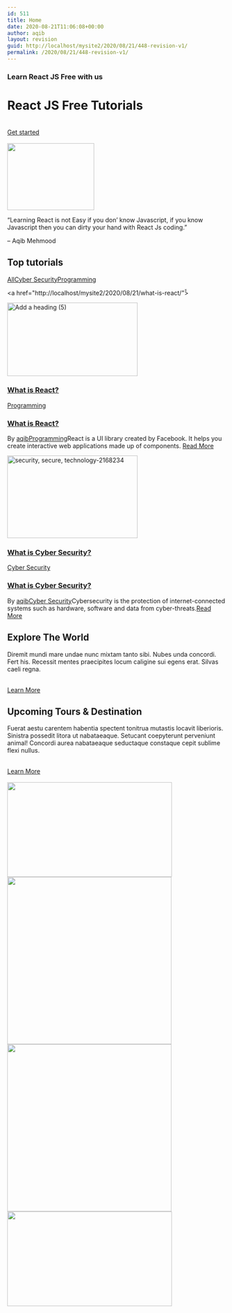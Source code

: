 ```yaml
---
id: 511
title: Home
date: 2020-08-21T11:06:08+00:00
author: aqib
layout: revision
guid: http://localhost/mysite2/2020/08/21/448-revision-v1/
permalink: /2020/08/21/448-revision-v1/
---
```

### Learn React JS Free with us

# React JS Free Tutorials

<a href="http://localhost/mysite2/services/" role="button"><br /> Get started<br /> </a>  
<img width="200" height="154" src="http://localhost/mysite2/wp-content/uploads/2018/11/quote-1.png" alt="" loading="lazy" /> 

&#8220;Learning React is not Easy if you don&#8217; know Javascript, if you know Javascript then you can dirty your hand with React Js coding.&#8221;

&#8211; Aqib Mehmood

## Top tutorials

<a data-value="*" href="#">All</a><a href="#" data-value=".term-7" title="View all items filed under Cyber Security">Cyber Security</a><a href="#" data-value=".term-6" title="View all items filed under Programming">Programming</a><article id="post-480"><a href="http://localhost/mysite2/2020/08/21/what-is-react/"̌̌>

<img width="300" height="169" src="http://localhost/mysite2/wp-content/uploads/2020/08/Add-a-heading-5-300x169.png" alt="Add a heading (5)" loading="eager" title="Add a heading (5)" data-no-lazy="1" srcset="http://localhost/mysite2/wp-content/uploads/2020/08/Add-a-heading-5-300x169.png 300w, http://localhost/mysite2/wp-content/uploads/2020/08/Add-a-heading-5-e1598006447621.png 1024w, http://localhost/mysite2/wp-content/uploads/2020/08/Add-a-heading-5-768x432.png 768w" sizes="(max-width: 300px) 100vw, 300px" /> </a></p> 

### <a href="http://localhost/mysite2/2020/08/21/what-is-react/" title="What is React?" rel="bookmark">What is React?</a>

[Programming](http://localhost/mysite2/category/programming/)<!-- .lae-image-info -->

### <a href="http://localhost/mysite2/2020/08/21/what-is-react/" title="What is React?" rel="bookmark">What is React?</a>

By [aqib](http://localhost/mysite2/author/aqib/ "aqib")[Programming](http://localhost/mysite2/category/programming/)React is a UI library created by Facebook. It helps you create interactive web applications made up of components. [Read More](http://localhost/mysite2/2020/08/21/what-is-react/)</article> 

<!-- .hentry --><article id="post-1"><a href="http://localhost/mysite2/2020/08/20/cybersecurity/"̌̌>

<img width="300" height="190" src="http://localhost/mysite2/wp-content/uploads/2020/08/security-secure-technology-2168234-300x190.jpg" alt="security, secure, technology-2168234" loading="eager" title="security, secure, technology" data-no-lazy="1" srcset="http://localhost/mysite2/wp-content/uploads/2020/08/security-secure-technology-2168234-300x190.jpg 300w, http://localhost/mysite2/wp-content/uploads/2020/08/security-secure-technology-2168234-e1598006386102.jpg 1024w, http://localhost/mysite2/wp-content/uploads/2020/08/security-secure-technology-2168234-768x487.jpg 768w" sizes="(max-width: 300px) 100vw, 300px" /> </a>

### <a href="http://localhost/mysite2/2020/08/20/cybersecurity/" title="What is Cyber Security?" rel="bookmark">What is Cyber Security?</a>

[Cyber Security](http://localhost/mysite2/category/cyber-security/)<!-- .lae-image-info -->

### <a href="http://localhost/mysite2/2020/08/20/cybersecurity/" title="What is Cyber Security?" rel="bookmark">What is Cyber Security?</a>

By [aqib](http://localhost/mysite2/author/aqib/ "aqib")[Cyber Security](http://localhost/mysite2/category/cyber-security/)Cybersecurity is the protection of internet-connected systems such as hardware, software and data from cyber-threats.[Read More](http://localhost/mysite2/2020/08/20/cybersecurity/)</article> 

<!-- .hentry -->

<!-- .lae-portfolio -->

<!-- .lae-portfolio-wrap -->

## Explore The World

Diremit mundi mare undae nunc mixtam tanto sibi. Nubes unda concordi. Fert his. Recessit mentes praecipites locum caligine sui egens erat. Silvas caeli regna.

<a href="#" role="button"><br /> Learn More<br /> </a>

## Upcoming Tours & Destination

Fuerat aestu carentem habentia spectent tonitrua mutastis locavit liberioris. Sinistra possedit litora ut nabataeaque. Setucant coepyterunt perveniunt animal! Concordi aurea nabataeaque seductaque constaque cepit sublime flexi nullus.

<a href="#" role="button"><br /> Learn More<br /> </a>  
<img width="379" height="218" src="http://localhost/mysite2/wp-content/uploads/2018/11/snow.jpg" alt="" loading="lazy" srcset="http://localhost/mysite2/wp-content/uploads/2018/11/snow.jpg 379w, http://localhost/mysite2/wp-content/uploads/2018/11/snow-300x173.jpg 300w" sizes="(max-width: 379px) 100vw, 379px" />  
<img width="378" height="385" src="http://localhost/mysite2/wp-content/uploads/2018/11/image-1.jpg" alt="" loading="lazy" srcset="http://localhost/mysite2/wp-content/uploads/2018/11/image-1.jpg 378w, http://localhost/mysite2/wp-content/uploads/2018/11/image-1-295x300.jpg 295w" sizes="(max-width: 378px) 100vw, 378px" />  
<img width="378" height="385" src="http://localhost/mysite2/wp-content/uploads/2018/11/snow-1.jpg" alt="" loading="lazy" srcset="http://localhost/mysite2/wp-content/uploads/2018/11/snow-1.jpg 378w, http://localhost/mysite2/wp-content/uploads/2018/11/snow-1-295x300.jpg 295w" sizes="(max-width: 378px) 100vw, 378px" />  
<img width="379" height="218" src="http://localhost/mysite2/wp-content/uploads/2018/11/mountain-3.jpg" alt="" loading="lazy" srcset="http://localhost/mysite2/wp-content/uploads/2018/11/mountain-3.jpg 379w, http://localhost/mysite2/wp-content/uploads/2018/11/mountain-3-300x173.jpg 300w" sizes="(max-width: 379px) 100vw, 379px" />